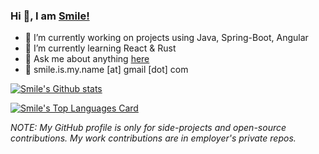 ### Hi 👋, I am [Smile!](https://smilep.github.io)

- 🔭 I’m currently working on projects using Java, Spring-Boot, Angular
- 🌱 I’m currently learning React & Rust
- 💬 Ask me about anything [here](https://github.com/smilep/smilep/issues)
- 📧 smile.is.my.name [at] gmail [dot] com

[![Smile's Github stats](https://github-readme-stats.vercel.app/api?username=smilep&theme=default&show_icons=true&count_private=true)](https://smilep.github.io)

[![Smile's Top Languages Card](https://github-readme-stats.vercel.app/api/top-langs/?username=smilep&layout=compact)](https://smilep.github.io)

*NOTE: My GitHub profile is only for side-projects and open-source contributions. My work contributions are in employer's private repos.*
